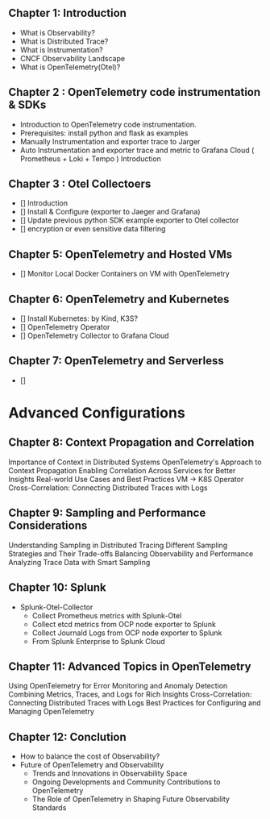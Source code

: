 ## Chapter 1: Introduction

- What is Observability?
- What is Distributed Trace?
- What is Instrumentation?
- CNCF Observability Landscape
- What is OpenTelemetry(Otel)?

## Chapter 2 : OpenTelemetry code instrumentation & SDKs 

- Introduction to OpenTelemetry code instrumentation.
- Prerequisites: install python and flask as examples
- Manually Instrumentation and exporter trace to Jarger
- Auto Instrumentation and exporter trace and metric to Grafana Cloud ( Prometheus + Loki + Tempo ) Introduction

## Chapter 3 : Otel Collectoers

- [] Introduction
- [] Install & Configure (exporter to Jaeger and Grafana)
- [] Update previous python SDK example exporter to Otel collector
- [] encryption or even sensitive data filtering

## Chapter 5: OpenTelemetry and Hosted VMs
- [] Monitor Local Docker Containers on VM with OpenTelemetry

## Chapter 6: OpenTelemetry and Kubernetes
- [] Install Kubernetes: by Kind, K3S?
- [] OpenTelemetry Operator
- [] OpenTelemetry Collector to Grafana Cloud

## Chapter 7: OpenTelemetry and Serverless

- [] 

Advanced Configurations
================================================================

## Chapter 8: Context Propagation and Correlation

Importance of Context in Distributed Systems
OpenTelemetry's Approach to Context Propagation
Enabling Correlation Across Services for Better Insights
Real-world Use Cases and Best Practices
VM -> K8S Operator
Cross-Correlation: Connecting Distributed Traces with Logs

## Chapter 9: Sampling and Performance Considerations

Understanding Sampling in Distributed Tracing
Different Sampling Strategies and Their Trade-offs
Balancing Observability and Performance
Analyzing Trace Data with Smart Sampling


## Chapter 10: Splunk

- Splunk-Otel-Collector
  - Collect Prometheus metrics with Splunk-Otel
  - Collect etcd metrics from OCP node exporter to Splunk
  - Collect Journald Logs from OCP node exporter to Splunk
  - From Splunk Enterprise to Splunk Cloud


## Chapter 11: Advanced Topics in OpenTelemetry

Using OpenTelemetry for Error Monitoring and Anomaly Detection
Combining Metrics, Traces, and Logs for Rich Insights
Cross-Correlation: Connecting Distributed Traces with Logs
Best Practices for Configuring and Managing OpenTelemetry

## Chapter 12: Conclution

- How to balance the cost of Observability?
- Future of OpenTelemetry and Observability
  - Trends and Innovations in Observability Space
  - Ongoing Developments and Community Contributions to OpenTelemetry
  - The Role of OpenTelemetry in Shaping Future Observability Standards
